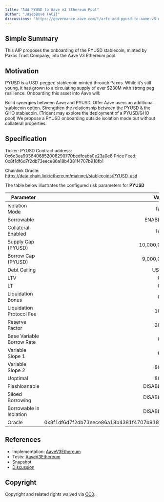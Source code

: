 ```yaml
---
title: "Add PYUSD to Aave v3 Ethereum Pool"
author: "JosepBove (ACI)"
discussions: "https://governance.aave.com/t/arfc-add-pyusd-to-aave-v3-ethereum-market/16218/"
---
```


## Simple Summary
This AIP proposes the onboarding of the PYUSD stablecoin, minted by Paxos Trust Company, into the Aave V3 Ethereum pool.

## Motivation
PYUSD is a USD-pegged stablecoin minted through Paxos. While it’s still young, it has grown to a circulating supply of over $230M with strong peg resilience. Onboarding this asset into Aave will:

Build synergies between Aave and PYUSD.
Offer Aave users an additional stablecoin option.
Strengthen the relationship between the PYUSD & the GHO stablecoin. (Trident may explore the deployment of a PYUSD/GHO pool)
We propose a PYUSD onboarding outside isolation mode but without collateral properties.


## Specification
Ticker: PYUSD
Contract address: 0x6c3ea9036406852006290770bedfcaba0e23a0e8
Price Feed: 0x8f1df6d7f2db73eece86a18b4381f4707b918fb1

Chainlink Oracle: https://data.chain.link/ethereum/mainnet/stablecoins/PYUSD-usd

The table below illustrates the configured risk parameters for **PYUSD**

| Parameter                          |                                      Value |
| ---------------------------------- | -----------------------------------------: |
| Isolation Mode                     |                                      false |
| Borrowable                         |                                    ENABLED |
| Collateral Enabled                 |                                      false |
| Supply Cap (PYUSD)                 |                                 10,000,000 |
| Borrow Cap (PYUSD)                 |                                  9,000,000 |
| Debt Ceiling                       |                                      USD 0 |
| LTV                                |                                        0 % |
| LT                                 |                                        0 % |
| Liquidation Bonus                  |                                        0 % |
| Liquidation Protocol Fee           |                                       10 % |
| Reserve Factor                     |                                       20 % |
| Base Variable Borrow Rate          |                                        0 % |
| Variable Slope 1                   |                                        6 % |
| Variable Slope 2                   |                                       80 % |
| Uoptimal                           |                                       80 % |
| Flashloanable                      |                                   DISABLED |
| Siloed Borrowing                   |                                   DISABLED |
| Borrowable in Isolation            |                                   DISABLED |
| Oracle                             | 0x8f1df6d7f2db73eece86a18b4381f4707b918fb1 |

## References

- Implementation: [AaveV3Ethereum](https://github.com/bgd-labs/aave-proposals-v3/blob/main/src/20240125_AaveV3Ethereum_AddPYUSDToAaveV3EthereumMarket/AaveV3Ethereum_AddPYUSDToAaveV3EthereumMarket_20240125.sol)
- Tests: [AaveV3Ethereum](https://github.com/bgd-labs/aave-proposals-v3/blob/main/src/20240125_AaveV3Ethereum_AddPYUSDToAaveV3EthereumMarket/AaveV3Ethereum_AddPYUSDToAaveV3EthereumMarket_20240125.t.sol)
- [Snapshot](https://snapshot.org/#/aave.eth/proposal/0xb91949efad61b134b913d93b00f73ca8a122259e6d1458cf793f22a0eebfd5d5)
- [Discussion](https://governance.aave.com/t/arfc-add-pyusd-to-aave-v3-ethereum-market/16218/)

## Copyright

Copyright and related rights waived via [CC0](https://creativecommons.org/publicdomain/zero/1.0/).
